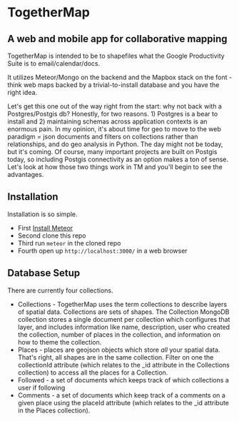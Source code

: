 TogetherMap
===========

## A web and mobile app for collaborative mapping

TogetherMap is intended to be to shapefiles what the Google Productivity Suite is to email/calendar/docs.

It utilizes Meteor/Mongo on the backend and the Mapbox stack on the font - think web maps backed by a trivial-to-install database and you have the right idea.

Let's get this one out of the way right from the start: why not back with a Postgres/Postgis db?  Honestly, for two reasons.  1) Postgres is a bear to install and 2) maintaining schemas across application contexts is an enormous pain.  In my opinion, it's about time for geo to move to the web paradigm = json documents and filters on collections rather than relationships, and do geo analysis in Python.  The day might not be today, but it's coming.  Of course, many important projects are built on Postgis today, so including Postgis connectivity as an option makes a ton of sense.  Let's look at how those two things work in TM and you'll begin to see the advantages.

## Installation

Installation is so simple. 

* First [Install Meteor](https://www.meteor.com/install)
* Second clone this repo
* Third run `meteor` in the cloned repo
* Fourth open up `http://localhost:3000/` in a web browser

## Database Setup

There are currently four collections.

* Collections - TogetherMap uses the term collections to describe layers of spatial data.  Collections are sets of shapes.  The Collection MongoDB collection stores a single document per collection which configures that layer, and includes information like name, description, user who created the collection, number of places in the collection, and information on how to theme the collection. 
* Places - places are geojson objects which store *all* your spatial data.  That's right, all shapes are in the same collection.  Filter on one the collectionId attribute (which relates to the _id attribute in the Collections collection) to access all the places for a Collection.
* Followed - a set of documents which keeps track of which collections a user if following
* Comments - a set of documents which keep track of a comments on a given place using the placeId attribute (which relates to the _id attribute in the Places collection).
